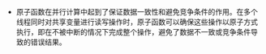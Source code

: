 * 原子函数在并行计算中起到了保证数据一致性和避免竞争条件的作用。在多个线程同时对共享变量进行读写操作时，原子函数可以确保这些操作以原子方式执行，即在不被中断的情况下完成整个操作，避免了数据不一致或竞争条件导致的错误结果。

